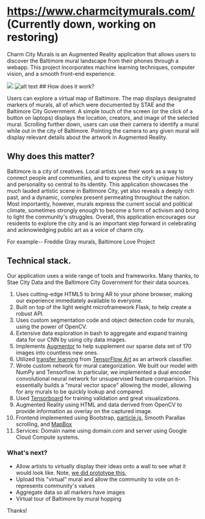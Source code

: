 # https://www.charmcitymurals.com/ (Currently down, working on restoring)

Charm City Murals is an Augmented Reality application that allows users to
discover the Baltimore mural landscape from their phones through a webapp. This
project incorporates machine learning techniques, computer vision, and a smooth
front-end experience.

![](https://media.giphy.com/media/cRNbBPOAmLdkdbnXhB/giphy.gif) ![alt
text](https://i.imgur.com/KltToVr.png) ## How does it work?

Users can explore a virtual map of Baltimore. The map displays designated
markers of murals, all of which were documented by STAE and the Baltimore City
Government. A simple touch of the screen (or the click of a button on laptops)
displays the location, creators, and image of the selected mural. Scrolling
further down, users can use their camera to identify a mural while out in the
city of Baltimore. Pointing the camera to any given mural will display relevant
details about the artwork in Augmented Reality.

## Why does this matter?

Baltimore is a city of creatives. Local artists use their work as a way to
connect people and communities, and to express the city's unique history and
personality so central to its identity. This application showcases the much
lauded artistic scene in Baltimore City, yet also reveals a deeply rich past,
and a dynamic, complex present permeating throughout the nation. Most
importantly, however, murals express the current social and political climate,
sometimes strongly enough to become a form of activism and bring to light the
community's struggles. Overall, this application encourages our residents to
explore the city and is an important step forward in celebrating and
acknowledging public art as a voice of charm city.

For example-- Freddie Gray murals, Baltimore Love Project

## Technical stack.

Our application uses a wide range of tools and frameworks. Many thanks, to Stae
City Data and the Baltimore City Government for their data sources.
1. Uses cutting-edge HTML5 to bring AR to your phone browser, making our
   experience immediately available to everyone.
2. Built on top of the light weight microframework Flask, to help create a
   robust API.
3. Uses custom segmentation code and object detection code for murals, using
   the power of OpenCV.
4. Extensive data exploration in bash to aggregate and expand training data for
   our CNN by using city data images.
5. Implements [Augmentor](https://arxiv.org/abs/1708.04680) to help supplement
   our sparse data set of 170 images into countless new ones.
6. Utilized [transfer
   learning](https://www.cse.ust.hk/~qyang/Docs/2009/tkde_transfer_learning.pdf)
   from [TensorFlow Art](https://github.com/nitroventures/tensorflow-art) as an
   artwork classifier.
7. Wrote custom network for mural categorization. We built our model with NumPy
   and Tensorflow. In particular, we implemented a dual encoder convolutional
   neural network for unsupervised feature comparision. This essentially builds
   a "mural vector space" allowing the model, allowing for any murals to be
   quickly lookup and compared.
8. Used [Tensorboard](http://tensorboard.charmcitymurals.com/) for training
   validation and great visualizations.
9. Augmented Reality using HTML and data derived from OpenCV to provide
   information as overlay on the captured image.
10. Frontend implemented using Bootstrap,
    [particle.js](https://vincentgarreau.com/particles.js), Smooth Parallax
    scrolling, and [MapBox](mapbox.com/studio)
11. Services: Domain name using domain.com and server using Google Cloud
    Compute systems.

### What's next?

- Allow artists to virtually display their ideas onto a wall to see what it
  would look like. Note, [we did prototype
  this.](https://github.com/jshi22/HopHacksDreamTeam/blob/master/scratch/wall.py)
- Upload this "virtual" mural and allow the community to vote on it- represents
  community's values
- Aggregate data so all markers have images
- Virtual tour of Baltimore by mural hopping

Thanks!
